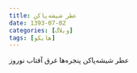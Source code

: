 ```yaml
---
title: عطر شیشه‌پاکن
date: 1393-07-02
categories: [وبلاگ]
tags: [هایکو]
---
```


عطر شیشه‌پاکن
پنجره‌ها غرق آفتاب
نوروز
